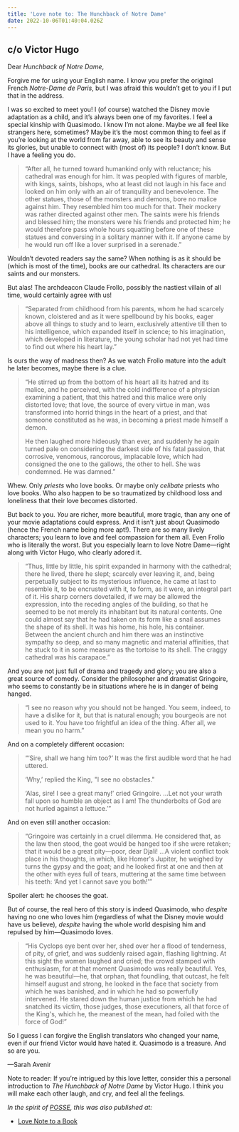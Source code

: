 ```yaml
---
title: 'Love note to: The Hunchback of Notre Dame'
date: 2022-10-06T01:40:04.026Z
---
```


## c/o Victor Hugo

Dear *Hunchback of Notre Dame*,

Forgive me for using your English name. I know you prefer the original French *Notre-Dame de Paris*, but I was afraid this wouldn’t get to you if I put that in the address.

I was so excited to meet you! I (of course) watched the Disney movie adaptation as a child, and it’s always been one of my favorites. I feel a special kinship with Quasimodo. I know I’m not alone. Maybe we all feel like strangers here, sometimes? Maybe it’s the most common thing to feel as if you’re looking at the world from far away, able to see its beauty and sense its glories, but unable to connect with (most of) its people? I don’t know. But I have a feeling you do.

> “After all, he turned toward humankind only with reluctance; his cathedral was enough for him. It was peopled with figures of marble, with kings, saints, bishops, who at least did not laugh in his face and looked on him only with an air of tranquility and benevolence. The other statues, those of the monsters and demons, bore no malice against him. They resembled him too much for that. Their mockery was rather directed against other men. The saints were his friends and blessed him; the monsters were his friends and protected him; he would therefore pass whole hours squatting before one of these statues and conversing in a solitary manner with it. If anyone came by he would run off like a lover surprised in a serenade.”

Wouldn’t devoted readers say the same? When nothing is as it should be (which is most of the time), books are our cathedral. Its characters are our saints and our monsters.

But alas! The archdeacon Claude Frollo, possibly the nastiest villain of all time, would certainly agree with us!

> “Separated from childhood from his parents, whom he had scarcely known, cloistered and as it were spellbound by his books, eager above all things to study and to learn, exclusively attentive till then to his intelligence, which expanded itself in science; to his imagination, which developed in literature, the young scholar had not yet had time to find out where his heart lay.”

Is ours the way of madness then? As we watch Frollo mature into the adult he later becomes, maybe there is a clue.

> “He stirred up from the bottom of his heart all its hatred and its malice, and he perceived, with the cold indifference of a physician examining a patient, that this hatred and this malice were only distorted love; that love, the source of every virtue in man, was transformed into horrid things in the heart of a priest, and that someone constituted as he was, in becoming a priest made himself a demon.
> 
> He then laughed more hideously than ever, and suddenly he again turned pale on considering the darkest side of his fatal passion, that corrosive, venomous, rancorous, implacable love, which had consigned the one to the gallows, the other to hell. She was condemned. He was damned.”

Whew. Only *priests* who love books. Or maybe only *celibate* priests who love books. Who also happen to be so traumatized by childhood loss and loneliness that their love becomes distorted.

But back to you. *You* are richer, more beautiful, more tragic, than any one of your movie adaptations could express. And it isn’t just about Quasimodo (hence the French name being more apt!). There are so many lively characters; you learn to love and feel compassion for them all. Even Frollo who is literally the worst. But you especially learn to love Notre Dame—right along with Victor Hugo, who clearly adored it.

> “Thus, little by little, his spirit expanded in harmony with the cathedral; there he lived, there he slept; scarcely ever leaving it, and, being perpetually subject to its mysterious influence, he came at last to resemble it, to be encrusted with it, to form, as it were, an integral part of it. His sharp corners dovetailed, if we may be allowed the expression, into the receding angles of the building, so that he seemed to be not merely its inhabitant but its natural contents. One could almost say that he had taken on its form like a snail assumes the shape of its shell. It was his home, his hole, his container. Between the ancient church and him there was an instinctive sympathy so deep, and so many magnetic and material affinities, that he stuck to it in some measure as the tortoise to its shell. The craggy cathedral was his carapace.”

And you are not just full of drama and tragedy and glory; you are also a great source of comedy. Consider the philosopher and dramatist Gringoire, who seems to constantly be in situations where he is in danger of being hanged.

> “I see no reason why you should not be hanged. You seem, indeed, to have a dislike for it, but that is natural enough; you bourgeois are not used to it. You have too frightful an idea of the thing. After all, we mean you no harm.”

And on a completely different occasion:

> “‘Sire, shall we hang him too?’ It was the first audible word that he had uttered.
> 
> ‘Why,’ replied the King, "I see no obstacles."
>
> ‘Alas, sire! I see a great many!’ cried Gringoire. …Let not your wrath fall upon so humble an object as I am! The thunderbolts of God are not hurled against a lettuce.’”

And on even still another occasion:

> “Gringoire was certainly in a cruel dilemma. He considered that, as the law then stood, the goat would be hanged too if she were retaken; that it would be a great pity—poor, dear Djali! …A violent conflict took place in his thoughts, in which, like Homer's Jupiter, he weighed by turns the gypsy and the goat; and he looked first at one and then at the other with eyes full of tears, muttering at the same time between his teeth: ‘And yet I cannot save you both!’”

Spoiler alert: he chooses the goat.

But of course, the real hero of this story is indeed Quasimodo, who *despite* having no one who loves him (regardless of what the Disney movie would have us believe), *despite* having the whole world despising him and repulsed by him—Quasimodo loves.

> “His Cyclops eye bent over her, shed over her a flood of tenderness, of pity, of grief, and was suddenly raised again, flashing lightning. At this sight the women laughed and cried; the crowd stamped with enthusiasm, for at that moment Quasimodo was really beautiful. Yes, he was beautiful—he, that orphan, that foundling, that outcast, he felt himself august and strong, he looked in the face that society from which he was banished, and in which he had so powerfully intervened. He stared down the human justice from which he had snatched its victim, those judges, those executioners, all that force of the King's, which he, the meanest of the mean, had foiled with the force of God!”

So I guess I can forgive the English translators who changed your name, even if our friend Victor would have hated it. Quasimodo is a treasure. And so are you.

—Sarah Avenir

Note to reader: If you’re intrigued by this love letter, consider this a personal introduction to *The Hunchback of Notre Dame* by Victor Hugo. I think you will make each other laugh, and cry, and feel all the feelings.

*In the spirit of [POSSE](https://indieweb.org/POSSE), this was also published at:*

* [Love Note to a Book](https://lovenotetoabook.substack.com/p/to-the-hunchback-of-notre-dame)